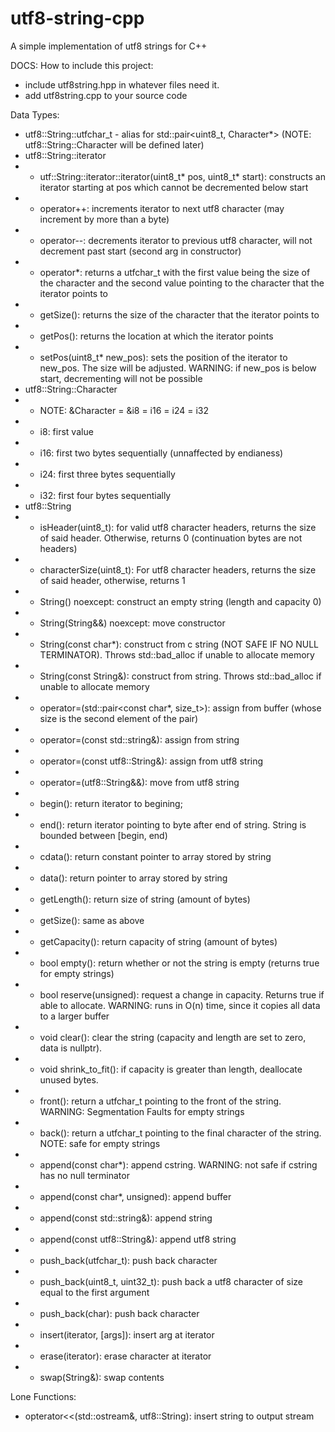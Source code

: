 # utf8-string-cpp
A simple implementation of utf8 strings for C++

DOCS:
How to include this project:
- include utf8string.hpp in whatever files need it.
- add utf8string.cpp to your source code

Data Types:
- utf8::String::utfchar_t - alias for std::pair<uint8_t, Character*> (NOTE: utf8::String::Character will be defined later)
- utf8::String::iterator
- - utf::String::iterator::iterator(uint8_t* pos, uint8_t* start): constructs an iterator starting at pos which cannot be decremented below start
- - operator++: increments iterator to next utf8 character (may increment by more than a byte)
- - operator--: decrements iterator to previous utf8 character, will not decrement past start (second arg in constructor)
- - operator*: returns a utfchar_t with the first value being the size of the character and the second value pointing to the character that the iterator points to
- - getSize(): returns the size of the character that the iterator points to
- - getPos(): returns the location at which the iterator points
- - setPos(uint8_t* new_pos): sets the position of the iterator to new_pos. The size will be adjusted. WARNING: if new_pos is below start, decrementing will not be possible
- utf8::String::Character
- - NOTE: &Character = &i8 = i16 = i24 = i32
- - i8: first value
- - i16: first two bytes sequentially (unnaffected by endianess)
- - i24: first three bytes sequentially
- - i32: first four bytes sequentially
- utf8::String
- - isHeader(uint8_t): for valid utf8 character headers, returns the size of said header. Otherwise, returns 0 (continuation bytes are not headers)
- - characterSize(uint8_t): For utf8 character headers, returns the size of said header, otherwise, returns 1
- - String() noexcept: construct an empty string (length and capacity 0)
- - String(String&&) noexcept: move constructor
- - String(const char*): construct from c string (NOT SAFE IF NO NULL TERMINATOR). Throws std::bad_alloc if unable to allocate memory
- - String(const String&): construct from string. Throws std::bad_alloc if unable to allocate memory
- - operator=(std::pair<const char*, size_t>): assign from buffer (whose size is the second element of the pair)
- - operator=(const std::string&): assign from string
- - operator=(const utf8::String&): assign from utf8 string
- - operator=(utf8::String&&): move from utf8 string
- - begin(): return iterator to begining;
- - end(): return iterator pointing to byte after end of string. String is bounded between \[begin, end)
- - cdata(): return constant pointer to array stored by string
- - data(): return pointer to array stored by string
- - getLength(): return size of string (amount of bytes)
- - getSize(): same as above
- - getCapacity(): return capacity of string (amount of bytes)
- - bool empty(): return whether or not the string is empty (returns true for empty strings)
- - bool reserve(unsigned): request a change in capacity. Returns true if able to allocate. WARNING: runs in O(n) time, since it copies all data to a larger buffer
- - void clear(): clear the string (capacity and length are set to zero, data is nullptr).
- - void shrink_to_fit(): if capacity is greater than length, deallocate unused bytes. 
- - front(): return a utfchar_t pointing to the front of the string. WARNING: Segmentation Faults for empty strings
- - back(): return a utfchar_t pointing to the final character of the string. NOTE: safe for empty strings
- - append(const char*): append cstring. WARNING: not safe if cstring has no null terminator
- - append(const char*, unsigned): append buffer
- - append(const std::string&): append string
- - append(const utf8::String&): append utf8 string
- - push_back(utfchar_t): push back character
- - push_back(uint8_t, uint32_t): push back a utf8 character of size equal to the first argument
- - push_back(char): push back character
- - insert(iterator, [args]): insert arg at iterator
- - erase(iterator): erase character at iterator
- - swap(String&): swap contents

Lone Functions:
- opterator<<(std::ostream&, utf8::String): insert string to output stream
